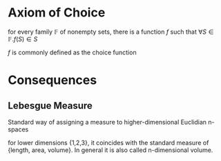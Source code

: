 # Axiom of Choice
for every family $\mathbb{F}$ of nonempty sets, there is a function $f$ such that $\forall S \in \mathbb{F}. f(S) \in S$

$f$ is commonly defined as the choice function

# Consequences

## Lebesgue Measure
Standard way of assigning a measure to higher-dimensional Euclidian n-spaces

for lower dimensions {1,2,3}, it coincides with the standard measure of {length, area, volume}. In general it is also called n-dimensional volume.
